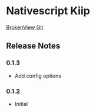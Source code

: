 # Nativescript Kiip

[BrokenView Git](https://github.com/zhanyongsheng/BrokenView) 

## Release Notes

### 0.1.3
* Add config options

### 0.1.2
* Initial

